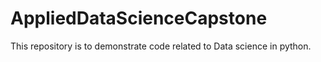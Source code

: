 # AppliedDataScienceCapstone
This repository is to demonstrate code related to Data science in python.
